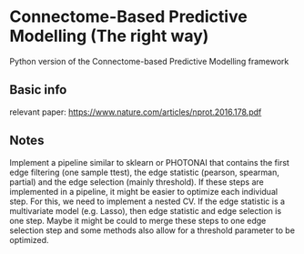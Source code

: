 # Connectome-Based Predictive Modelling (The right way)
Python version of the Connectome-based Predictive Modelling framework

## Basic info
relevant paper: https://www.nature.com/articles/nprot.2016.178.pdf

## Notes
Implement a pipeline similar to sklearn or PHOTONAI that contains the first edge filtering (one sample ttest),
the edge statistic (pearson, spearman, partial) and the edge selection (mainly threshold).
If these steps are implemented in a pipeline, it might be easier to optimize each individual step. For this, we need
to implement a nested CV.
If the edge statistic is a multivariate model (e.g. Lasso), then edge statistic and edge selection is one step. Maybe
it might be could to merge these steps to one edge selection step and some methods also allow for a threshold parameter
to be optimized.